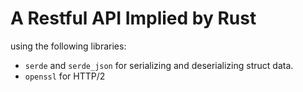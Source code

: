 # A Restful API Implied by Rust

using the following libraries:

- `serde` and `serde_json` for serializing and deserializing struct data.
- `openssl` for HTTP/2
